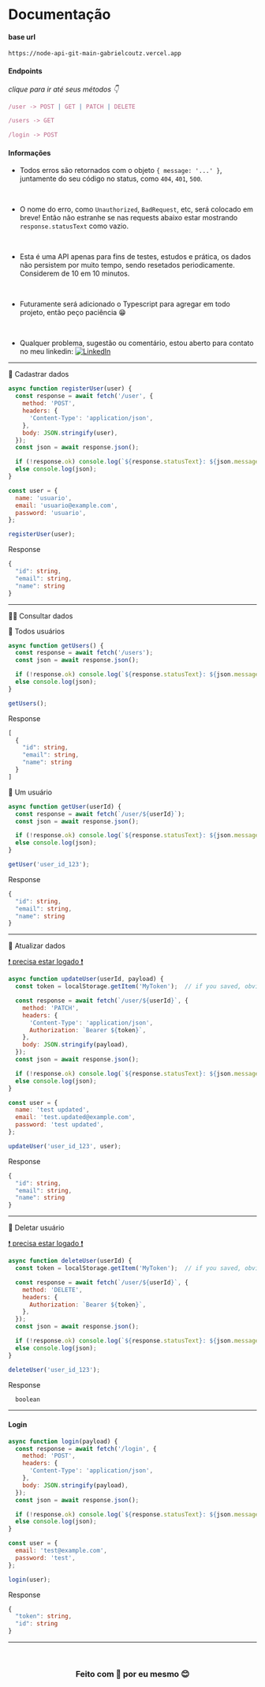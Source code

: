 # Documentação

#### base url
`https://node-api-git-main-gabrielcoutz.vercel.app`

#### Endpoints
_clique para ir até seus métodos :point_down:_

<a href="#post">

```javascript
/user -> POST | GET | PATCH | DELETE
```

</a>

<a href="#get">

```javascript
/users -> GET
```

</a>


<a href="#login">

```javascript
/login -> POST
```

</a>

#### Informações

- Todos erros são retornados com o objeto `{ message: '...' }`, juntamente do seu código no status, como `404`, `401`, `500`.
 
<br>

- O nome do erro, como `Unauthorized`, `BadRequest`, etc, será colocado em breve! Então não estranhe se nas requests abaixo estar mostrando `response.statusText` como vazio.

<br>

- Esta é uma API apenas para fins de testes, estudos e prática, os dados não persistem por muito tempo, sendo resetados periodicamente. Considerem de 10 em 10 minutos.

<br>

- Futuramente será adicionado o Typescript para agregar em todo projeto, então peço paciência :grin:

<br>

- Qualquer problema, sugestão ou comentário, estou aberto para contato no meu linkedin: [![LinkedIn](https://img.shields.io/badge/LinkedIn-%230077B5.svg?logo=linkedin&logoColor=white)](https://www.linkedin.com/in/gabrielcoutz/) 

---
<span id="post">:large_blue_diamond: Cadastrar dados</span>

```javascript
async function registerUser(user) {
  const response = await fetch('/user', {
    method: 'POST',
    headers: {
      'Content-Type': 'application/json',
    },
    body: JSON.stringify(user),
  });
  const json = await response.json();

  if (!response.ok) console.log(`${response.statusText}: ${json.message}`);
  else console.log(json);
}

const user = {
  name: 'usuario',
  email: 'usuario@example.com',
  password: 'usuario',
};

registerUser(user);
```

<span>Response</span>
```typescript
{
  "id": string,
  "email": string,
  "name": string
}
```
---
<span id="get">:large_blue_diamond::large_blue_diamond: Consultar dados</span>

<span> :small_blue_diamond: Todos usuários</span>
```javascript
async function getUsers() {
  const response = await fetch('/users');
  const json = await response.json();

  if (!response.ok) console.log(`${response.statusText}: ${json.message}`);
  else console.log(json);
}

getUsers();
```
<span>Response</span>
```typescript
[
  {
    "id": string,
    "email": string,
    "name": string
  }
]
```

<span> :small_blue_diamond: Um usuário</span>
```javascript
async function getUser(userId) {
  const response = await fetch(`/user/${userId}`);
  const json = await response.json();

  if (!response.ok) console.log(`${response.statusText}: ${json.message}`);
  else console.log(json);
}

getUser('user_id_123');
```
<span>Response</span>
```typescript
{
  "id": string,
  "email": string,
  "name": string
}
```

---
<span id="patch">:large_blue_diamond: Atualizar dados

<a href="#login">:heavy_exclamation_mark: precisa estar logado :heavy_exclamation_mark:</a>
</span>
```javascript
async function updateUser(userId, payload) {
  const token = localStorage.getItem('MyToken');  // if you saved, obviously XD

  const response = await fetch(`/user/${userId}`, {
    method: 'PATCH',
    headers: {
      'Content-Type': 'application/json',
      Authorization: `Bearer ${token}`,
    },
    body: JSON.stringify(payload),
  });
  const json = await response.json();

  if (!response.ok) console.log(`${response.statusText}: ${json.message}`);
  else console.log(json);
}

const user = {
  name: 'test updated',
  email: 'test.updated@example.com',
  password: 'test updated',
};

updateUser('user_id_123', user);
```

<span>Response</span>
```typescript
{
  "id": string,
  "email": string,
  "name": string
}
```
---
<span id="delete">:large_blue_diamond: Deletar usuário 

<a href="#login">:heavy_exclamation_mark: precisa estar logado :heavy_exclamation_mark:</a>
</span>
```javascript
async function deleteUser(userId) {
  const token = localStorage.getItem('MyToken');  // if you saved, obviously XD

  const response = await fetch(`/user/${userId}`, {
    method: 'DELETE',
    headers: {
      Authorization: `Bearer ${token}`,
    },
  });
  const json = await response.json();

  if (!response.ok) console.log(`${response.statusText}: ${json.message}`);
  else console.log(json);
}

deleteUser('user_id_123');
```

<span>Response</span>
```typescript
  boolean
```

---

#### Login

<span id="login"></span>
```javascript
async function login(payload) {
  const response = await fetch('/login', {
    method: 'POST',
    headers: {
      'Content-Type': 'application/json',
    },
    body: JSON.stringify(payload),
  });
  const json = await response.json();

  if (!response.ok) console.log(`${response.statusText}: ${json.message}`);
  else console.log(json);
}

const user = {
  email: 'test@example.com',
  password: 'test',
};

login(user);
```

<span>Response</span>
```typescript
{
  "token": string,
  "id": string
}
```
<hr>
<br>
<div style="text-align: center;" align="center">
<h3>

Feito com :sparkling_heart: por eu mesmo :blush:

</h3>
</div>